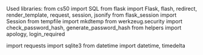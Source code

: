 Used libraries: 
from cs50 import SQL
from flask import Flask, flash, redirect, render_template, request, session, jsonify
from flask_session import Session
from tempfile import mkdtemp
from werkzeug.security import check_password_hash, generate_password_hash
from helpers import apology, login_required

import requests
import sqlite3
from datetime import datetime, timedelta
